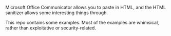 Microsoft Office Communicator allows you to paste in HTML, and the HTML sanitizer allows some interesting things through.

This repo contains some examples.  Most of the examples are whimsical, rather than exploitative or security-related.
